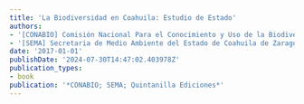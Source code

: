```yaml
---
title: 'La Biodiversidad en Coahuila: Estudio de Estado'
authors:
- '[CONABIO] Comisión Nacional Para el Conocimiento y Uso de la Biodiversidad'
- '[SEMA] Secretaria de Medio Ambiente del Estado de Coahuila de Zaragoza'
date: '2017-01-01'
publishDate: '2024-07-30T14:47:02.403978Z'
publication_types:
- book
publication: '*CONABIO; SEMA; Quintanilla Ediciones*'
---
```

